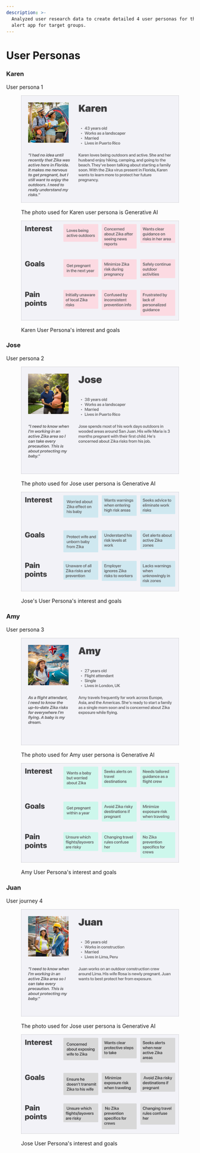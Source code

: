 ```yaml
---
description: >-
  Analyzed user research data to create detailed 4 user personas for the Zika
  alert app for target groups.
---
```


# User Personas

### Karen

User persona 1

<div data-full-width="false">

<figure><img src="../.gitbook/assets/Karen User Persona.png" alt="The photo used for Karen user persona is Generative AI"><figcaption><p>The photo used for Karen user persona is Generative AI</p></figcaption></figure>

</div>

<figure><img src="../.gitbook/assets/Karen User Persona&#x27;s interest and goals.png" alt="Karen User Persona&#x27;s interest and goals"><figcaption><p>Karen User Persona's interest and goals</p></figcaption></figure>

### Jose

User persona 2

<figure><img src="../.gitbook/assets/Jose User Persona.png" alt="The photo used for Jose user persona is Generative AI"><figcaption><p>The photo used for Jose user persona is Generative AI</p></figcaption></figure>

<figure><img src="../.gitbook/assets/Jose&#x27;s User Persona&#x27;s interest and goals.png" alt="Jose&#x27;s User Persona&#x27;s interest and goals"><figcaption><p>Jose's User Persona's interest and goals</p></figcaption></figure>

### Amy

User persona 3

<figure><img src="../.gitbook/assets/Amy User Persona.png" alt="The photo used for Amy user persona is Generative AI"><figcaption><p>The photo used for Amy user persona is Generative AI</p></figcaption></figure>

<figure><img src="../.gitbook/assets/Amy&#x27;s User Persona&#x27;s interest and goals.png" alt="Amy User Persona&#x27;s interest and goals"><figcaption><p>Amy User Persona's interest and goals</p></figcaption></figure>

### Juan

User journey 4

<figure><img src="../.gitbook/assets/Juan User Persona.png" alt="The photo used for Jose user persona is Generative AI"><figcaption><p>The photo used for Jose user persona is Generative AI</p></figcaption></figure>

<figure><img src="../.gitbook/assets/Juan&#x27;s User Persona&#x27;s interest and goals.png" alt="Jose User Persona&#x27;s interest and goals"><figcaption><p>Jose User Persona's interest and goals</p></figcaption></figure>
